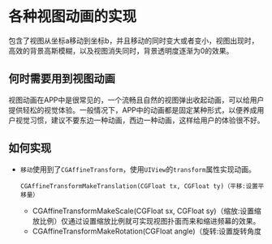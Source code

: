 # 各种视图动画的实现
包含了视图从坐标a移动到坐标b，并且移动的同时变大或者变小，视图出现时，高效的背景高斯模糊，以及视图消失同时，背景透明度逐渐为0的效果。
## 何时需要用到视图动画
视图动画在APP中是很常见的，一个流畅且自然的视图弹出收起动画，可以给用户提供轻松的视觉体验。一般情况下，APP中的动画都是固定某种形式，以便养成用户视觉习惯，建议不要东边一种动画，西边一种动画，这样给用户的体验很不好。
## 如何实现
* `移动`使用到了`CGAffineTransform`，使用`UIView`的`transform`属性实现动画。
  ```ObJc
  CGAffineTransformMakeTranslation(CGFloat tx, CGFloat ty)（平移:设置平移量）
  ```
  * CGAffineTransformMakeScale(CGFloat sx, CGFloat sy)（缩放:设置缩放比例）仅通过设置缩放比例就可实现视图扑面而来和缩进频幕的效果。
  * CGAffineTransformMakeRotation(CGFloat angle)（旋转:设置旋转角度
